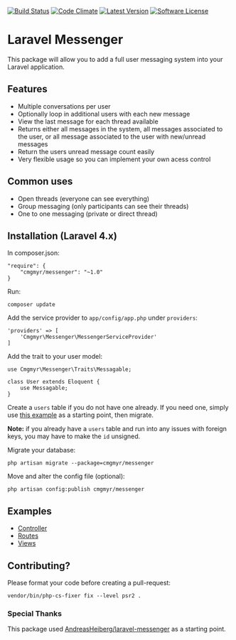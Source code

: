 [![Build Status](https://img.shields.io/travis/cmgmyr/laravel-messenger/v1.svg?style=flat-square)](https://travis-ci.org/cmgmyr/laravel-messenger)
[![Code Climate](https://img.shields.io/codeclimate/github/cmgmyr/laravel-messenger.svg?style=flat-square)](https://codeclimate.com/github/cmgmyr/laravel-messenger)
[![Latest Version](https://img.shields.io/github/release/cmgmyr/laravel-messenger.svg?style=flat-square)](https://github.com/cmgmyr/laravel-messenger/releases)
[![Software License](https://img.shields.io/badge/license-MIT-brightgreen.svg?style=flat-square)](LICENSE)

# Laravel Messenger
This package will allow you to add a full user messaging system into your Laravel application.

## Features
* Multiple conversations per user
* Optionally loop in additional users with each new message
* View the last message for each thread available
* Returns either all messages in the system, all messages associated to the user, or all message associated to the user with new/unread messages
* Return the users unread message count easily
* Very flexible usage so you can implement your own acess control

## Common uses
* Open threads (everyone can see everything)
* Group messaging (only participants can see their threads)
* One to one messaging (private or direct thread)

## Installation (Laravel 4.x)
In composer.json:

    "require": {
        "cmgmyr/messenger": "~1.0"
    }

Run:

    composer update

Add the service provider to `app/config/app.php` under `providers`:

    'providers' => [
        'Cmgmyr\Messenger\MessengerServiceProvider'
    ]

Add the trait to your user model:

    use Cmgmyr\Messenger\Traits\Messagable;
    
    class User extends Eloquent {
    	use Messagable;
    }

Create a `users` table if you do not have one already. If you need one, simply use [this example](https://github.com/cmgmyr/laravel-messenger/blob/v1/src/Cmgmyr/Messenger/examples/create_users_table.php) as a starting point, then migrate.

__Note:__ if you already have a `users` table and run into any issues with foreign keys, you may have to make the `id` unsigned.

Migrate your database:

    php artisan migrate --package=cmgmyr/messenger

Move and alter the config file (optional):

    php artisan config:publish cmgmyr/messenger

## Examples
* [Controller](https://github.com/cmgmyr/laravel-messenger/blob/v1/src/Cmgmyr/Messenger/examples/MessagesController.php)
* [Routes](https://github.com/cmgmyr/laravel-messenger/blob/v1/src/Cmgmyr/Messenger/examples/routes.php)
* [Views](https://github.com/cmgmyr/laravel-messenger/tree/v1/src/Cmgmyr/Messenger/examples/views)

## Contributing? 
Please format your code before creating a pull-request:

    vendor/bin/php-cs-fixer fix --level psr2 .

### Special Thanks
This package used [AndreasHeiberg/laravel-messenger](https://github.com/AndreasHeiberg/laravel-messenger) as a starting point.
